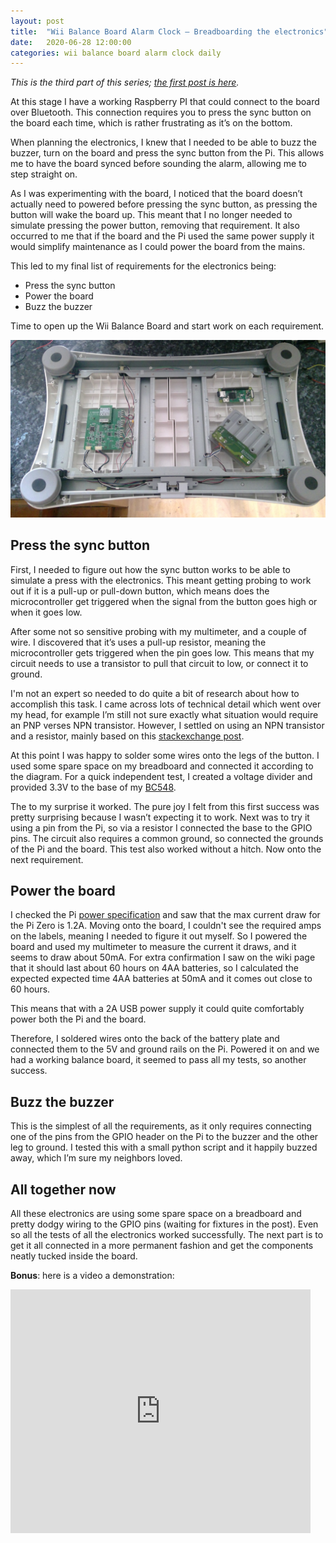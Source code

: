 ```yaml
---
layout: post
title:  "Wii Balance Board Alarm Clock – Breadboarding the electronics"
date:   2020-06-28 12:00:00
categories: wii balance board alarm clock daily
---
```


_This is the third part of this series; [the first post is here][firstpost]._

At this stage I have a working Raspberry PI that could connect to the board over Bluetooth. This connection requires you to press the sync button on the board each time, which is rather frustrating as it’s on the bottom.

When planning the electronics, I knew that I needed to be able to buzz the buzzer, turn on the board and press the sync button from the Pi. This allows me to have the board synced before sounding the alarm, allowing me to step straight on.

As I was experimenting with the board, I noticed that the board doesn’t actually need to powered before pressing the sync button, as pressing the button will wake the board up. This meant that I no longer needed to simulate pressing the power button, removing that requirement. It also occurred to me that if the board and the Pi used the same power supply it would simplify maintenance as I could power the board from the mains.

This led to my final list of requirements for the electronics being:
* Press the sync button
* Power the board
* Buzz the buzzer

Time to open up the Wii Balance Board and start work on each requirement.

![](/assets/images/daily/2020-06-28-inside-wii-board.jpg)

## Press the sync button

First, I needed to figure out how the sync button works to be able to simulate a press with the electronics. This meant getting probing to work out if it is a pull-up or pull-down button, which means does the microcontroller get triggered when the signal from the button goes high or when it goes low.

After some not so sensitive probing with my multimeter, and a couple of wire. I discovered that it’s uses a pull-up resistor, meaning the microcontroller gets triggered when the pin goes low. This means that my circuit needs to use a transistor to pull that circuit to low, or connect it to ground.

I'm not an expert so needed to do quite a bit of research about how to accomplish this task. I came across lots of technical detail which went over my head, for example I’m still not sure exactly what situation would require an PNP verses NPN transistor. However, I settled on using an NPN transistor and a resistor, mainly based on this [stackexchange post][stackexchange].

At this point I was happy to solder some wires onto the legs of the button. I used some spare space on my breadboard and connected it according to the diagram. For a quick independent test, I created a voltage divider and provided 3.3V to the base of my [BC548][bc548].

The to my surprise it worked. The pure joy I felt from this first success was pretty surprising because I wasn’t expecting it to work. Next was to try it using a pin from the Pi, so via a resistor I connected the base to the GPIO pins. The circuit also requires a common ground, so connected the grounds of the Pi and the board. This test also worked without a hitch. Now onto the next requirement.

## Power the board

I checked the Pi [power specification][powerrequire] and saw that the max current draw for the Pi Zero is 1.2A. Moving onto the board, I couldn't see the required amps on the labels, meaning I needed to figure it out myself. So I powered the board and used my multimeter to measure the current it draws, and it seems to draw about 50mA. For extra confirmation I saw on the wiki page that it should last about 60 hours on 4AA batteries, so I calculated the expected expected time 4AA batteries at 50mA and it comes out close to 60 hours.

This means that with a 2A USB power supply it could quite comfortably power both the Pi and the board.

Therefore, I soldered wires onto the back of the battery plate and connected them to the 5V and ground rails on the Pi. Powered it on and we had a working balance board, it seemed to pass all my tests, so another success.

## Buzz the buzzer

This is the simplest of all the requirements, as it only requires connecting one of the pins from the GPIO header on the Pi to the buzzer and the other leg to ground. I tested this with a small python script and it happily buzzed away, which I’m sure my neighbors loved.

## All together now

All these electronics are using some spare space on a breadboard and pretty dodgy wiring to the GPIO pins (waiting for fixtures in the post). Even so all the tests of all the electronics worked successfully. The next part is to get it all connected in a more permanent fashion and get the components neatly tucked inside the board.

__Bonus__: here is a video a demonstration:
<iframe  title="Video demonstration of the electronics" width="480" height="390" src="http://www.youtube.com/watch?v=YfS38hoqUrs?autoplay=1" frameborder="0" allowfullscreen></iframe>

[powerrequire]: https://www.raspberrypi.org/documentation/hardware/raspberrypi/power/README.md
[5voltrail]: https://elinux.org/RPi_Low-level_peripherals#Power_pins
[bc548]: https://en.wikipedia.org/wiki/BC548
[stackexchange]: https://electronics.stackexchange.com/questions/368739/using-a-transistor-to-control-a-pull-down-switch
[firstpost]: /wii/balance/board/alarm/clock/daily/2020/06/17/wii-balance-board-alarm-clock-part-one.html


